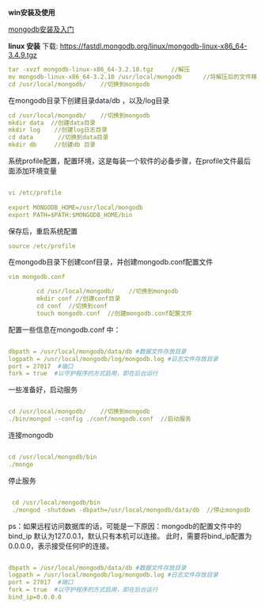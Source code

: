 **win安装及使用**

<a href="/Users/haoxiaoyong/Git Clone/springboot-examples/springboot-mongodb/src/main/resources/mongodb安装及入门v1.1.pdf" width="100%" height="1200">mongodb安装及入门</a>


**linux 安装**
下载: https://fastdl.mongodb.org/linux/mongodb-linux-x86_64-3.4.9.tgz

```yml
tar -xvzf mongodb-linux-x86_64-3.2.10.tgz     //解压
mv mongodb-linux-x86_64-3.2.10 /usr/local/mongodb      //将解压后的文件移动到指定目录并改名
cd /usr/local/mongodb/    //切换到mongodb
```

在mongodb目录下创建目录data/db ，以及/log目录

```yml
cd /usr/local/mongodb/    //切换到mongodb
mkdir data  //创建data目录
mkdir log    //创建log日志目录
cd data       //切换到data目录
mkdir db     //创建db 目录
```

系统profile配置，配置环境，这是每装一个软件的必备步骤，在profile文件最后面添加环境变量
```yml

vi /etc/profile  
  
export MONGODB_HOME=/usr/local/mongodb  
export PATH=$PATH:$MONGODB_HOME/bin 
```

保存后，重启系统配置

```yml
source /etc/profile
```

在mongodb目录下创建conf目录，并创建mongodb.conf配置文件
```yml
vim mongodb.conf

        cd /usr/local/mongodb/    //切换到mongodb
        mkdir conf //创建conf目录
        cd conf  //切换到conf  
        touch mongodb.conf  //创建mongodb.conf配置文件
```

配置一些信息在mongodb.conf 中：

```yml

dbpath = /usr/local/mongodb/data/db #数据文件存放目录  
logpath = /usr/local/mongodb/log/mongodb.log #日志文件存放目录  
port = 27017  #端口  
fork = true  #以守护程序的方式启用，即在后台运行
```

一些准备好，启动服务
```yml

cd /usr/local/mongodb/    //切换到mongodb
./bin/mongod --config ./conf/mongodb.conf  //启动服务
```

连接mongodb
```yml

cd /usr/local/mongodb/bin
./mongo
```

停止服务
```yml

 cd /usr/local/mongodb/bin
 ./mongod -shutdown -dbpath=/usr/local/mongodb/data/db  //停止mongodb
```

ps：如果远程访问数据库的话，可能是一下原因：mongodb的配置文件中的bind_ip 默认为127.0.0.1，默认只有本机可以连接。 此时，需要将bind_ip配置为0.0.0.0，表示接受任何IP的连接。
```yml

dbpath = /usr/local/mongodb/data/db #数据文件存放目录  
logpath = /usr/local/mongodb/log/mongodb.log #日志文件存放目录  
port = 27017  #端口  
fork = true  #以守护程序的方式启用，即在后台运行
bind_ip=0.0.0.0
```
